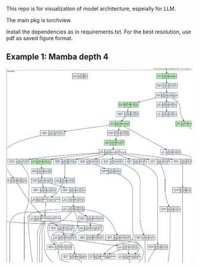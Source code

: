 This repo is for visualization of model architecture, espeially for LLM. 

The main pkg is torchview.

Install the dependencies as in requirements.txt. For the best resolution, use pdf as saved figure format. 

## Example 1: Mamba depth 4
![graph](./mamba_graph_4.jpg)